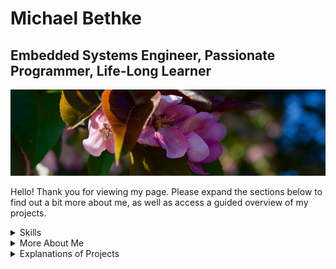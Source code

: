 # Michael Bethke

## Embedded Systems Engineer, Passionate Programmer, Life-Long Learner

![header](/Resources/Header/0705.png)

Hello! Thank you for viewing my page. Please expand the sections below to find out a bit more about me, as well as access a guided overview of my projects.

<details>
<summary>Skills</summary>

### **Top Skills**

* C++
* C
* Object-Oriented Design

<table>
	<tr>
		<td>
			<table>
				<tr>
					<th>Languages</th>
					<th></th>
				</tr>
				<tr>
					<td>C++</td>
					<td>C</td>
				</tr>
				<tr>
					<td>Objective-C</td>
					<td>C#</td>
				</tr>
				<tr>
					<td>HTML</td>
					<td>Cascading Style Sheets (CSS)</td>
				</tr>
				<tr>
					<td>Assembly Language (x86)</td>
					<td></td>
				</tr>
			</table>
		</td>
		<td>
			<table>
				<tr>
					<th>Industry Knowledge</th>
					<th></th>
				</tr>
				<tr>
					<td>Data Analysis</td>
					<td>Strategic Planning</td>
				</tr>
				<tr>
					<td>Student Financial Aid</td>
					<td></td>
				</tr>
			</table>
		</td>
	</tr>
	<tr>
		<td>
			<table>
				<tr>
					<th>Tools & Technologies</th>
					<th></th>
				</tr>
				<tr>
					<td>Microsoft Office 365</td>
					<td>Microsoft Outlook</td>
				</tr>
				<tr>
					<td>Microsoft Excel</td>
					<td>Microsoft Word</td>
				</tr>
				<tr>
					<td>SharePoint</td>
					<td>Azure</td>
				</tr>
				<tr>
					<td>Microsoft Power Apps</td>
					<td>Microsoft Power BI</td>
				</tr>
				<tr>
					<td>Microsoft Flow</td>
					<td>Microsoft Power Automate</td>
				</tr>
				<tr>
					<td>Git</td>
					<td>Docker Products</td>
				</tr>
				<tr>
					<td>JSON</td>
					<td>REST APIs</td>
				</tr>
				<tr>
					<td>GitHub</td>
					<td></td>
				</tr>
			</table>
		</td>
		<td>
			<table>
				<tr>
					<th>Interpersonal Skills</th>
					<th></th>
				</tr>
				<tr>
					<td>Project Management</td>
					<td>Administration</td>
				</tr>
				<tr>
					<td>Leadership</td>
					<td>Public Speaking</td>
				</tr>
				<tr>
					<td>Organization</td>
					<td>Teamwork</td>
				</tr>
			</table>
		</td>
	</tr>
	<tr>
		<td>
			<table>
				<tr>
					<th>Other</th>
					<th></th>
				</tr>
				<tr>
					<td>Prioritization</td>
					<td>Photography</td>
				</tr>
				<tr>
					<td>Positivity</td>
					<td></td>
				</tr>
			</table>
		</td>
		<td></td>
	</tr>
</table>
</details>

<details>
<summary>More About Me</summary>

### Overview

---

&emsp;&emsp;I started learning programming on my own in middle-school

### Early Days

---

&emsp;&emsp;I've been learning about programming for over ten years, since way back in middle-school. It all started when I wanted to add content to a video-game that I played with my friends, and quickly evolved into making my own games. From humble beginnings in _TorqueScript_ I dabbled with _HTML_ and _CSS_ in _Adobe Dreamweaver_, but finally settled on _Boo_ and the _Unity3D_ engine just before its upgrade to version 3.0.

&emsp;&emsp;My early games involved throwing coconuts into volcanos, hang-gliding, and attempts to copy popular AAA titles from the time, but as I learned more about programming, I found myself migrating to the more powerful C# (which _Unity3D_ also supported) and trying to make software that improved peoples' lives. I made a friend along the way, and together we developed a music player to rival iTunes. Or, at least, my mom liked it.

&emsp;&emsp;_UnityMusicPlayer_ is what I consider to be my first successful project, and I'm proud of bringing it from inception to sunset. Please see the Explanations of Projects section below for its details, but in short, _UMP_ supported several audio formats, music organization, real-time audio visualization, and an online ecosystem for downloading music that artists volunteered to share. _UnityMusicPlayer_ was also a turning point in my development as a person.

### A New Focus

---

&emsp;&emsp;I continued developing games throughout high-school, but found a new passion in developing interconnected systems. I started exploring procedural generation and algorithmically-created content, and began creating a game engine of my own. _LightYear_, my as-yet unfinished interactive fiction engine, is the culmination of those desires at the time; I had moved on from _Unity3D_ and wrote the underlying framework myself using _SDL 2_ and associated libraries. The plan was ambitious (if I may say so myself), involving real-time natural-language processing, support for high-volume dynamic media loading, and comprehensive error recovery and correction. The full details can be found below in Explanations of Projects section, but suffice it to say: I learned a lot and solidified my passion for systems programming. I also began thinking about where to go for college, and what I wanted to do with my life.

&emsp;&emsp;Pursuing software engineering as my career was always my plan, but I wanted to take the opportunity to learn about 
</details>

<details>
<summary>Explanations of Projects</summary>

Text 2
</details>

